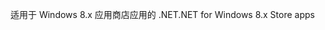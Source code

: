 <span data-ttu-id="5be2e-101">适用于 Windows 8.x 应用商店应用的 .NET</span><span class="sxs-lookup"><span data-stu-id="5be2e-101">.NET for Windows 8.x Store apps</span></span>